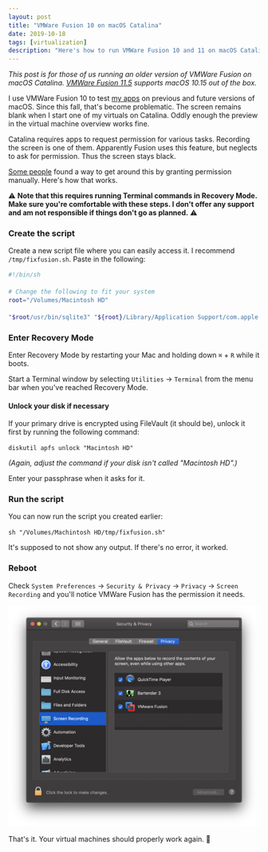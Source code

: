 ```yaml
---
layout: post
title: "VMWare Fusion 10 on macOS Catalina"
date: 2019-10-18
tags: [virtualization]
description: "Here's how to run VMWare Fusion 10 and 11 on macOS Catalina."
---
```


_This post is for those of us running an older version of VMWare Fusion on macOS Catalina. [VMWare Fusion 11.5](https://blogs.vmware.com/teamfusion/2019/09/vmware-fusion-11-5-available-now.html) supports macOS 10.15 out of the box._

I use VMWare Fusion 10 to test [my apps](https://www.dangercove.com) on previous and future versions of macOS. Since this fall, that's become problematic. The screen remains blank when I start one of my virtuals on Catalina. Oddly enough the preview in the virtual machine overview works fine.

Catalina requires apps to request permission for various tasks. Recording the screen is one of them. Apparently Fusion uses this feature, but neglects to ask for permission. Thus the screen stays black.

[Some people](https://communities.vmware.com/message/2884329#2884329) found a way to get around this by granting permission manually. Here's how that works.

⚠️ **Note that this requires running Terminal commands in Recovery Mode. Make sure you're comfortable with these steps. I don't offer any support and am not responsible if things don't go as planned.** ⚠️

### Create the script

Create a new script file where you can easily access it. I recommend `/tmp/fixfusion.sh`. Paste in the following:

```bash
#!/bin/sh  

# Change the following to fit your system
root="/Volumes/Macintosh HD"  
  
"$root/usr/bin/sqlite3" "${root}/Library/Application Support/com.apple.TCC/TCC.db" 'insert into access values ("kTCCServiceScreenCapture", "com.vmware.fusion", 0, 1, 1, "", "", "", "UNUSED", "", 0,1565595574)'  
```

### Enter Recovery Mode

Enter Recovery Mode by restarting your Mac and holding down `⌘` + `R` while it boots.

Start a Terminal window by selecting `Utilities` &rarr; `Terminal` from the menu bar when you've reached Recovery Mode.

#### Unlock your disk if necessary

If your primary drive is encrypted using FileVault (it should be), unlock it first by running the following command:

`diskutil apfs unlock "Macintosh HD"`

_(Again, adjust the command if your disk isn't called "Macintosh HD".)_

Enter your passphrase when it asks for it.

### Run the script

You can now run the script you created earlier:

`sh "/Volumes/Machintosh HD/tmp/fixfusion.sh"`

It's supposed to not show any output. If there's no error, it worked.

### Reboot

Check `System Preferences` &rarr; `Security & Privacy` &rarr; `Privacy` &rarr; `Screen Recording` and you'll notice VMWare Fusion has the permission it needs.

![A screenshot of System Preferences showing permission for VMWare Fusion to record the screen](/assets/blog/vmware-permission.png)

That's it. Your virtual machines should properly work again. 🥳
